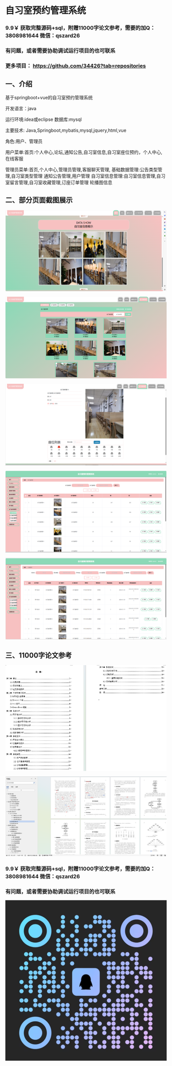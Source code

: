 # 自习室预约管理系统

### 9.9￥ 获取完整源码+sql，附赠11000字论文参考，需要的加Q：3808981644 微信：qszard26
### 有问题，或者需要协助调试运行项目的也可联系
### 更多项目： https://github.com/34426?tab=repositories

## 一、介绍

基于springboot+vue的自习室预约管理系统

开发语言：java

运行环境:idea或eclipse 数据库:mysql

主要技术:
Java,Springboot,mybatis,mysql,jquery,html,vue

角色:用户、管理员

用户菜单:首页:个人中心,论坛,通知公告,自习室信息,自习室座位预约，个人中心,在线客服

管理员菜单:首页,个人中心,管理员管理,客服聊天管理,
基础数据管理:公告类型管理,自习室类型管理
通知公告管理,用户管理
自习室信息管理:自习室信息管理,自习室留言管理,自习室收藏管理,订座订单管理
轮播图信息

## 二、部分页面截图展示

![img.png](imgs/img.png)

![img_1.png](imgs/img_1.png)

![img_2.png](imgs/img_2.png)

![img_3.png](imgs/img_3.png)

![img_4.png](imgs/img_4.png)

## 三、11000字论文参考

![img_5.png](imgs/img_5.png)

![img_6.png](imgs/img_6.png)


### 9.9￥ 获取完整源码+sql，附赠11000字论文参考，需要的加Q：3808981644 微信：qszard26
### 有问题，或者需要协助调试运行项目的也可联系

![img_7.png](imgs/img_7.png)
